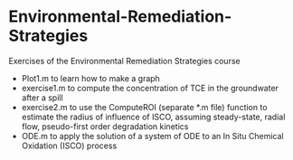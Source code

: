 # Environmental-Remediation-Strategies
Exercises of the Environmental Remediation Strategies course

- Plot1.m to learn how to make a graph
- exercise1.m to compute the concentration of TCE in the groundwater after a spill
- exercise2.m to use the ComputeROI (separate *.m file) function to estimate the radius of influence of ISCO, assuming steady-state, radial flow, pseudo-first order degradation kinetics
- ODE.m to apply the solution of a system of ODE to an In Situ Chemical Oxidation (ISCO) process
